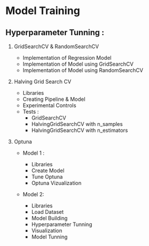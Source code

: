 # Model Training 

## Hyperparameter Tunning :

1. GridSearchCV & RandomSearchCV

    - Implementation of Regression Model
    - Implementation of Model using GridSearchCV
    - Implementation of Model using RandomSearchCV

2. Halving Grid Search CV

    - Libraries
    - Creating Pipeline & Model
    - Experimental Controls
    - Tests :
        * GridSearchCV
        * HalvingGridSearchCV with n_samples
        * HalvingGridSearchCV with n_estimators

3. Optuna

    - Model 1 :
        * Libraries
        * Create Model
        * Tune Optuna
        * Optuna Vizualization

    - Model 2:
        - Libraries
        - Load Dataset
        - Model Building
        - Hyperparameter Tunning
        - Visualization
        - Model Tunning


            